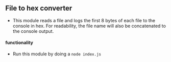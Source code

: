 ## File to hex converter
* This module reads a file and logs the first 8 bytes of each file to the console in hex.  For readability, the file name will also be concatenated to the console output.

#### functionality
* Run this module by doing a ``` node index.js ```
